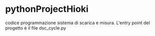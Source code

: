 # pythonProjectHioki
codice programmazione sistema di scarica e misura.
L'entry point del progetto è il file dsc_cycle.py
